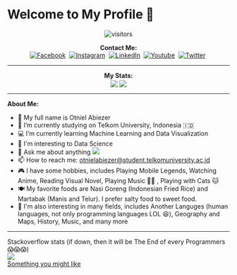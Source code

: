 # Welcome to My Profile 👋

<p align="center">
    <img align="center" alt="visitors" src="https://gpvc.arturio.dev/Otniel113" />
</p>

<p align="center">
    <b>Contact Me:</b>
    <br>
    <a href="https://www.facebook.com/otniel.saragih"><img src="https://img.shields.io/badge/Facebook-1877F2?&style=for-the-badge&logo=facebook&logoColor=white" alt="Facebook" /></a>&nbsp;
    <a href="https://instagram.com/otnielabiezer"><img src="https://img.shields.io/badge/Instagram-E4405F?&style=for-the-badge&logo=instagram&logoColor=white" alt="Instagram" /></a>&nbsp;
    <a href="https://www.linkedin.com/in/otniel-abiezer/"><img src="https://img.shields.io/badge/LinkedIn-0077B5?&style=for-the-badge&logo=linkedin&logoColor=white" alt="LinkedIn" /></a>&nbsp;
    <a href="https://www.youtube.com/c/OtnielAbiezer"><img src="https://img.shields.io/badge/YouTube-FF0000?style=for-the-badge&logo=youtube&logoColor=white" alt="Youtube" /></a>&nbsp;
    <a href="https://twitter.com/otnielabiezer"><img src="https://img.shields.io/badge/Twitter-1DA1F2?style=for-the-badge&logo=youtube&logoColor=white" alt="Twitter" /></a>&nbsp;
</p>

***

<p align="center">
    <b>My Stats:</b>
    <br>
    <img align="center" src="https://github-readme-stats.vercel.app/api?username=Otniel113&show_icons=true&theme=blue-green" />
    <img align="center" src="https://github-readme-stats.vercel.app/api/top-langs/?username=Otniel113&theme=blue-green" />
</p>

***

<b>About Me: </b>
<br>
- 👨 My full name is Otniel Abiezer
- 🏫 I’m currently studying on Telkom University, Indonesia 🇮🇩
- 💻 I’m currently learning Machine Learning and Data Visualization
- 🤔 I'm interesting to Data Science
- 💬 Ask me about anything <img src="https://img.shields.io/badge/Ask%20me-anything-1abc9c.svg">
- 📫 How to reach me: otnielabiezer@student.telkomuniversity.ac.id
- 🎮 I have some hobbies, includes Playing Mobile Legends, Watching Anime, Reading Visual Novel, Playing Music 🎸🎹 , Playing with Cats 🐱
- 🍽️ My favorite foods are Nasi Goreng (Indonesian Fried Rice) and Martabak (Manis and Telur). I prefer salty food to sweet food.
- 📘 I'm also interesting in many fields, includes Another Languges (human languages, not only programming languages LOL 😆), Geography and Maps, History, Music, and many more

***
Stackoverflow stats (if down, then it will be The End of every Programmers 😱😱😱)
<br>
<img src="https://img.shields.io/website-up-down-green-red/https/stackoverflow.com.svg" />
<br>
[Something you might like](https://youtu.be/dQw4w9WgXcQ) 
